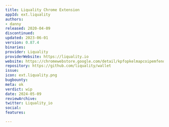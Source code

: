 ```yaml
---
title: Liquality Chrome Extension
appId: ext.liquality
authors:
- danny
released: 2020-04-09
discontinued: 
updated: 2023-06-01
version: 0.87.4
binaries: 
provider: Liquality
providerWebsite: https://liquality.io
website: https://chromewebstore.google.com/detail/kpfopkelmapcoipemfendmdcghnegimn
repository: https://github.com/liquality/wallet
issue: 
icon: ext.liquality.png
bugbounty: 
meta: ok
verdict: wip
date: 2024-05-09
reviewArchive: 
twitter: Liquality_io
social: 
features: 

---
```


